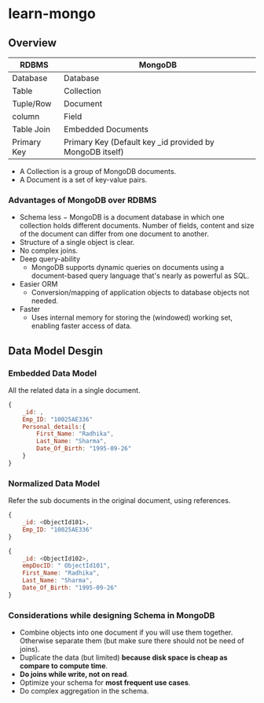 # learn-mongo
## Overview
RDBMS | MongoDB
------------ | -------------
Database |	Database
Table |	Collection
Tuple/Row |	Document
column | Field
Table Join | Embedded Documents
Primary Key	| Primary Key (Default key _id provided by MongoDB itself)

- A Collection is a group of MongoDB documents.
- A Document is a set of key-value pairs.

### Advantages of MongoDB over RDBMS
- Schema less 
  − MongoDB is a document database in which one collection holds different documents. Number of fields, content and size of the document can differ from one document to another.
- Structure of a single object is clear.
- No complex joins.
- Deep query-ability
  - MongoDB supports dynamic queries on documents using a document-based query language that's nearly as powerful as SQL.
- Easier ORM
  - Conversion/mapping of application objects to database objects not needed.
- Faster
  - Uses internal memory for storing the (windowed) working set, enabling faster access of data.
  
## Data Model Desgin
### Embedded Data Model
All the related data in a single document.
```js
{
	_id: ,
	Emp_ID: "10025AE336"
	Personal_details:{
		First_Name: "Radhika",
		Last_Name: "Sharma",
		Date_Of_Birth: "1995-09-26"
	}
}
```
### Normalized Data Model
Refer the sub documents in the original document, using references.
```js
{
	_id: <ObjectId101>,
	Emp_ID: "10025AE336"
}
```
```js
{
	_id: <ObjectId102>,
	empDocID: " ObjectId101",
	First_Name: "Radhika",
	Last_Name: "Sharma",
	Date_Of_Birth: "1995-09-26"
}
```

### Considerations while designing Schema in MongoDB
- Combine objects into one document if you will use them together. Otherwise separate them (but make sure there should not be need of joins).
- Duplicate the data (but limited) **because disk space is cheap as compare to compute time**.
- **Do joins while write, not on read**.
- Optimize your schema for **most frequent use cases**.
- Do complex aggregation in the schema.

